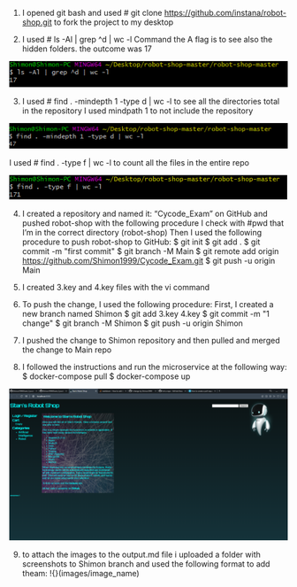 1) I opened git bash and used # git clone https://github.com/instana/robot-shop.git to fork the project to my desktop 

2) I used # ls -Al | grep ^d | wc -l Command the A flag is to see also the hidden folders.  the outcome was 17

![](/images/3.key.png)


3) I used # find . -mindepth 1 -type d | wc -l  to see all the directories total in the repository I used mindpath 1 to not include the repository 

![](/images/4.keyD.png)


I used # find . -type f | wc -l to count all the files in the entire repo

![](/images/4.keyF.png)


4) I created a repository and named it: “Cycode_Exam” on GitHub and pushed robot-shop with the following procedure
I check with #pwd that I’m in the correct directory (robot-shop)
Then I used the following procedure to push robot-shop to GitHub:
$ git init
$ git add .
$ git commit -m "first commit"
$ git branch -M Main
$ git remote add origin https://github.com/Shimon1999/Cycode_Exam.git
$ git push -u origin Main


5) I created 3.key and 4.key files with the vi command


6) To push the change, I used the following procedure:
First, I created a new branch named Shimon
$ git add 3.key 4.key
$ git commit -m "1 change"
$ git branch -M Shimon
$ git push -u origin Shimon


7) I pushed the change to Shimon repository and then pulled and merged the change to Main repo


8) I followed the instructions and run the microservice at the following way:
$ docker-compose pull
$ docker-compose up

![](/images/Robo.png)


9) to attach the images to the output.md file i uploaded a folder with screenshots to Shimon branch and used the following format to add theam: !{}(images/image_name)


